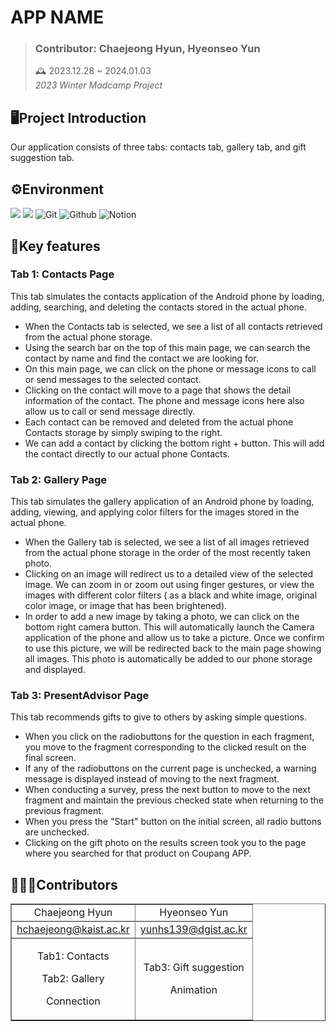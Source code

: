 # APP NAME
> ### Contributor: Chaejeong Hyun, Hyeonseo Yun
> 🕰️ 2023.12.28 ~ 2024.01.03 <br />
*2023 Winter Madcamp Project* <br/>

## 🖥Project Introduction
Our application consists of three tabs: contacts tab, gallery tab, and gift suggestion tab. 

## ⚙️Environment
<img src="https://img.shields.io/badge/AndroidStudio-3DDC84?style=for-the-badge&logo=AndroidStudio&logoColor=white"> <img src="https://img.shields.io/badge/Java-7F52FF?style=for-the-badge&logo=Java&logoColor=white"> ![Git](https://img.shields.io/badge/Git-F05032?style=for-the-badge&logo=Git&logoColor=white) ![Github](https://img.shields.io/badge/Github-181717?style=for-the-badge&logo=Github&logoColor=white) ![Notion](https://img.shields.io/badge/Notion-808080?style=for-the-badge&logo=Notion&logoColor=white)

## 📌Key features
### Tab 1: Contacts Page
This tab simulates the contacts application of the Android phone by loading, adding, searching, and deleting the contacts stored in the actual phone. 
 - When the Contacts tab is selected, we see a list of all contacts retrieved from the actual phone storage.
 - Using the search bar on the top of this main page, we can search the contact by name and find the contact we are looking for.
 - On this main page, we can click on the phone or message icons to call or send messages to the selected contact.
 - Clicking on the contact will move to a page that shows the detail information of the contact. The phone and message icons here also allow us to call or send message directly. 
 - Each contact can be removed and deleted from the actual phone Contacts storage by simply swiping to the right.
 - We can add a contact by clicking the bottom right + button. This will add the contact directly to our actual phone Contacts.

### Tab 2: Gallery Page
This tab simulates the gallery application of an Android phone by loading, adding, viewing, and applying color filters for the images stored in the actual phone.
 - When the Gallery tab is selected, we see a list of all images retrieved from the actual phone storage in the order of the most recently taken photo.
 - Clicking on an image will redirect us to a detailed view of the selected image. We can zoom in or zoom out using finger gestures, or view the images with different color filters ( as a black and white image, original color image, or image that has been brightened).
 - In order to add a new image by taking a photo, we can click on the bottom right camera button. This will automatically launch the Camera application of the phone and allow us to take a picture. Once we confirm to use this picture, we will be redirected back to the main page showing all images. This photo is automatically be added to our phone storage and displayed.

### Tab 3: PresentAdvisor Page
This tab recommends gifts to give to others by asking simple questions.
 - When you click on the radiobuttons for the question in each fragment, you move to the fragment corresponding to the clicked result on the final screen.
 - If any of the radiobuttons on the current page is unchecked, a warning message is displayed instead of moving to the next fragment.
 - When conducting a survey, press the next button to move to the next fragment and maintain the previous checked state when returning to the previous fragment. 
 - When you press the "Start" button on the initial screen, all radio buttons are unchecked.
 - Clicking on the gift photo on the results screen took you to the page where you searched for that product on Coupang APP.


## 🧑‍🤝‍🧑Contributors
  <table border="" cellspacing="0" cellpadding="0" width="100%">
  <tr width="100%">
  <td align="center">Chaejeong Hyun</a></td>
  <td align="center">Hyeonseo Yun</a></td>
  </tr>
  <tr>
</tr>
  <tr width="100%">
  <td  align="center"><a href="mailto:hchaejeong@kaist.ac.kr">hchaejeong@kaist.ac.kr</a></td>
  <td  align="center"><a href="mailto:.ac.kr">yunhs139@dgist.ac.kr</a></td>
     </tr>
      <tr width="100%">
       <td  align="center"><p>Tab1: Contacts</p><p>Tab2: Gallery</p><p>Connection</p></td>
       <td  align="center"><p>Tab3: Gift suggestion</p><p>Animation</p></td>
     </tr>
  </table>
